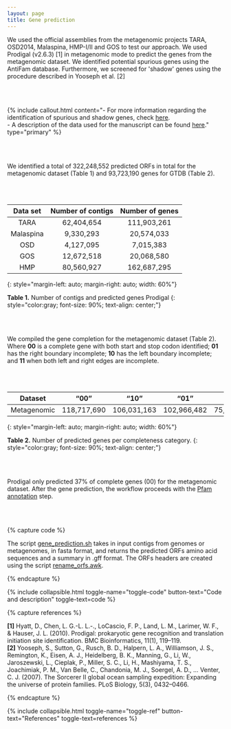 ```yaml
---
layout: page
title: Gene prediction
---
```


We used the official assemblies from the metagenomic projects TARA, OSD2014, Malaspina, HMP-I/II and GOS to test our approach. We used Prodigal (v2.6.3) [1] in metagenomic mode to predict the genes from the metagenomic dataset. We identified potential spurious genes using the AntiFam database. Furthermore, we screened for 'shadow' genes using the procedure described in Yooseph et al. [2]

<br />
<br />

{% include callout.html content="- For more information regarding the identification of spurious and shadow genes, check [here](spurious-shadow-genes.md). <br />- A description of the data used for the manuscript can be found [here](data)." type="primary" %}

<br />
<br />

We identified a total of 322,248,552 predicted ORFs in total for the metagenomic dataset (Table 1) and 93,723,190 genes for GTDB (Table 2).


<br />
<br />


| Data set  | Number of contigs | Number of genes |
| :-------: | :---------------: | :-------------: |
|   TARA    |    62,404,654     |   111,903,261   |
| Malaspina |     9,330,293     |   20,574,033    |
|    OSD    |     4,127,095     |    7,015,383    |
|    GOS    |    12,672,518     |   20,068,580    |
|    HMP    |    80,560,927     |   162,687,295   |
{: style="margin-left: auto; margin-right: auto; width: 60%"}

**Table 1.** Number of contigs and predicted genes Prodigal
{: style="color:gray; font-size: 90%; text-align: center;"}


<br />
<br />


We compiled the gene completion for the metagenomic dataset (Table 2). Where **00** is a complete gene with both start and stop codon identified; **01** has the right boundary incomplete; **10** has the left boundary incomplete; and **11** when both left and right edges are incomplete.

<br />
<br />

|   Dataset   |    “00”     |    “10”     |    “01”     |    “11”    |    Total    |
| :---------: | :---------: | :---------: | :---------: | :--------: | :---------: |
| Metagenomic | 118,717,690 | 106,031,163 | 102,966,482 | 75,694,123 | 322,248,552 |
{: style="margin-left: auto; margin-right: auto; width: 60%"}

**Table 2.** Number of predicted genes per completeness category. 
{: style="color:gray; font-size: 90%; text-align: center;"}

<br />
<br />

Prodigal only predicted 37% of complete genes (00) for the metagenomic dataset. After the gene prediction, the workflow proceeds with the [Pfam annotation](pfam-annotation) step. 

<br />
<br />

{% capture code %}

The script <a href="scripts/Gene_prediction/gene_prediction.sh">gene_prediction.sh</a> takes in input contigs from genomes or metagenomes, in fasta format, and returns the predicted ORFs amino acid sequences and a summary in .gff format. The ORFs headers are created using the script <a href="scripts/Gene_prediction/rename_orfs.awk">rename_orfs.awk</a>.

{% endcapture %}

{% include collapsible.html toggle-name="toggle-code" button-text="Code and description" toggle-text=code %}

{% capture references %}

**[1]**	Hyatt, D., Chen, L. G.-L. L.-., LoCascio, F. P., Land, L. M., Larimer, W. F., & Hauser, J. L. (2010). Prodigal: prokaryotic gene recognition and translation initiation site identification. BMC Bioinformatics, 11(1), 119–119.  
**[2]** Yooseph, S., Sutton, G., Rusch, B. D., Halpern, L. A., Williamson, J. S., Remington, K., Eisen, A. J., Heidelberg, B. K., Manning, G., Li, W., Jaroszewski, L., Cieplak, P., Miller, S. C., Li, H., Mashiyama, T. S., Joachimiak, P. M., Van Belle, C., Chandonia, M. J., Soergel, A. D., … Venter, C. J. (2007). The Sorcerer II global ocean sampling expedition: Expanding the universe of protein families. PLoS Biology, 5(3), 0432–0466.

{% endcapture %}

<p></p>
{% include collapsible.html toggle-name="toggle-ref" button-text="References" toggle-text=references %}



